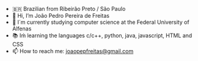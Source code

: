 - 🇧🇷 Brazilian from Ribeirão Preto / São Paulo
- 👋 Hi, I’m João Pedro Pereira de Freitas
- 🌱 I´m currently studying computer science at the Federal University of Alfenas
- 📚 Iḿ learning the languages ​​c/c++, python, java, javascript, HTML and CSS
- 📫 How to reach me: joaopepfreitas@gmail.com

